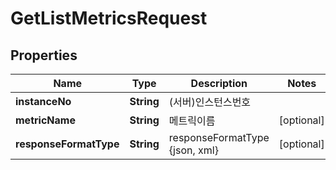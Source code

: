 
# GetListMetricsRequest

## Properties
Name | Type | Description | Notes
------------ | ------------- | ------------- | -------------
**instanceNo** | **String** | (서버)인스턴스번호 | 
**metricName** | **String** | 메트릭이름 |  [optional]
**responseFormatType** | **String** | responseFormatType {json, xml} |  [optional]



